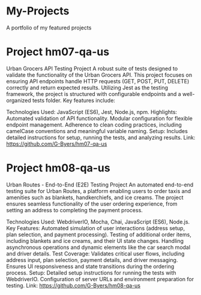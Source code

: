 # My-Projects
A portfolio of my featured projects
# Project hm07-qa-us
Urban Grocers API Testing Project
A robust suite of tests designed to validate the functionality of the Urban Grocers API. This project focuses on ensuring API endpoints handle HTTP requests (GET, POST, PUT, DELETE) correctly and return expected results. Utilizing Jest as the testing framework, the project is structured with configurable endpoints and a well-organized tests folder. Key features include:

Technologies Used: JavaScript (ES6), Jest, Node.js, npm.
Highlights:
Automated validation of API functionality.
Modular configuration for flexible endpoint management.
Adherence to clean coding practices, including camelCase conventions and meaningful variable naming.
Setup: Includes detailed instructions for setup, running the tests, and analyzing results.
Link: https://github.com/G-Byers/hm07-qa-us
# Project hm08-qa-us
Urban Routes - End-to-End (E2E) Testing Project
An automated end-to-end testing suite for Urban Routes, a platform enabling users to order taxis and amenities such as blankets, handkerchiefs, and ice creams. The project ensures seamless functionality of the user ordering experience, from setting an address to completing the payment process.

Technologies Used: WebdriverIO, Mocha, Chai, JavaScript (ES6), Node.js.
Key Features:
Automated simulation of user interactions (address setup, plan selection, and payment processing).
Testing of additional order items, including blankets and ice creams, and their UI state changes.
Handling asynchronous operations and dynamic elements like the car search modal and driver details.
Test Coverage:
Validates critical user flows, including address input, plan selection, payment details, and driver messaging.
Ensures UI responsiveness and state transitions during the ordering process.
Setup:
Detailed setup instructions for running the tests with WebdriverIO.
Configuration of server URLs and environment preparation for testing.
Link: https://github.com/G-Byers/hm08-qa-us
